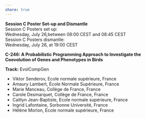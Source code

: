 ```yaml
---
share: true
---
```


**Session C Poster Set-up and Dismantle**  
Session C Posters set up:  
Wednesday, July 26,between 08:00 CEST and 08:45 CEST  
Session C Posters dismantle:  
Wednesday, July 26, at 19:00 CEST

**C-246: A Probabilistic Programming Approach to Investigate the Coevolution of Genes and Phenotypes in Birds**

**Track:** EvolCompGen

- Viktor Senderov, Ecole normale supérieure, France
- Amaury Lambert, École Normale Supérieure, France
- Marie Manceau, Collège de France, France
- Carole Desmarquet, Collège de France, France
- Caitlyn Jean-Baptiste, Ecole normale supérieure, France
- Ingrid Lafontaine, Sorbonne Université, France
- Hélène Morlon, Ecole normale supérieure, France
